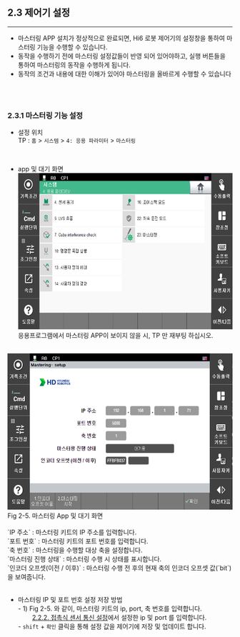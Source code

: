 ## 2.3 제어기 설정
---
- 마스터링 APP 설치가 정상적으로 완료되면, Hi6 로봇 제어기의 설정창을 통하여 마스터링 기능을 수행할 수 있습니다.
- 동작을 수행하기 전에 마스터링 설정값들이 반영 되어 있어야하고, 실행 버튼들을 통하여 마스터링의 동작을 수행하게 됩니다.
- 동작의 조건과 내용에 대한 이해가 있어야 마스터링을 올바르게 수행할 수 있습니다
<br>
<br>

### 2.3.1 마스터링 기능 설정
- 설정 위치
<br> TP : `홈` > `시스템` > `4: 응용 파라미터` > `마스터링`

<br>

- app 및 대기 화면<br>
<img src="../00_img/10_mastering_app.PNG" height="350vh"><br>
응용프로그램에서 마스터링 APP이 보이지 않을 시, TP 만 재부팅 하십시오.
<br>
<img src="../00_img/11_standbymode.PNG" height="350vh">
<br>Fig 2-5. 마스터링 App 및 대기 화면<br>
<br> `IP 주소` : 마스터링 키트의 IP 주소를 입력합니다.
<br> `포트 번호` : 마스터링 키트의 포트 번호를 입력합니다.
<br> `축 번호` : 마스터링을 수행할 대상 축을 설정합니다.
<br> `마스터링 진행 상태` : 마스터링 수행 시 상태를 표시합니다.
<br> `인코더 오프셋(이전 / 이후)` : 마스터링 수행 전 후의 현재 축의 인코더 오프셋 값(`bit`)을 보여줍니다.
<br>
<br>


- 마스터링 IP 및 포트 번호 설정 저장 방법
<br>- 1) Fig 2-5. 와 같이, 마스터링 키트의 ip, port, 축 번호를 입력합니다.
<br>&nbsp;&nbsp;&nbsp;&nbsp;&nbsp;&nbsp;&nbsp;
[2.2.2. 접촉식 센서 통신 설정](../02_2_kit_initialization/description.md/#222-접촉식-센서-통신-설정)에서 설정한 ip 및 port 를 입력합니다.
<br>- `shift` + `확인` 클릭을 통해 설정 값을 제어기에 저장 및 업데이트 합니다.